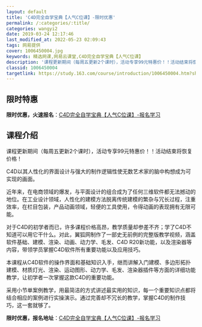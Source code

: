 ```yaml
---
layout: default
title: 'C4D完全自学宝典【人气C位课】-限时优惠'
permalink: /:categories/:title/
categories: wangyi2
date: 2019-03-24 12:17:46
last_modified_at: 2022-05-23 02:09:43
tags: 网易提供
cover: 1006450004.jpg
keywords: 精选网课,网易云课堂,C4D完全自学宝典【人气C位课】
description: '课程更新期间（每周五更新2个课时），活动专享99元特惠价！！活动结束将恢复价格！C4D以其人性化的界面设计与强大的制作逻'
classid: 1006450004
targetlink: https://study.163.com/course/introduction/1006450004.htm?share=1&shareId=1025206652&utm_campaign=share&utm_medium=iphoneShare&utm_source=&utm_u=1025206652
---
```


## 限时特惠

**限时优惠，火速报名**：[C4D完全自学宝典【人气C位课】-报名学习](https://study.163.com/course/introduction/1006450004.htm?share=1&shareId=1025206652&utm_campaign=share&utm_medium=iphoneShare&utm_source=&utm_u=1025206652)

## 课程介绍

课程更新期间（每周五更新2个课时），活动专享99元特惠价！！活动结束将恢复价格！



C4D以其人性化的界面设计与强大的制作逻辑性使无数艺术家的脑中构想成为可实现的画面。



近年来，在电商领域的爆发，与平面设计的组合成为了任何三维软件都无法撼动的地位。在工业设计领域，人性化的建模方法脱离传统建模的繁杂与冗长过程，注重效率，在栏目包装，产品动画领域，轻便的工具使用，令得动画的表现拥有无限可能。



对于C4D的初学者而已，许多课程价格高昂，教学质量却参差不齐；学了C4D不知道可以用它干什么。对此，翼狐网制作了一部史无前例的完整版教学视频，涵盖软件基础、建模、渲染、动画、动力学、毛发、C4D R20新功能，以及渲染器等内容，带领学员掌握C4D软件所有重要功能以及应用技巧。



本课程从C4D软件的操作界面和基础知识入手，继而讲解入门建模、多边形拓扑建模、材质灯光、渲染、运动图形、动力学、毛发、渲染器插件等方面的详细功能教学，让初学者一次掌握这款C4D的重要功能。



采用小节单案例教学，用最简洁的方式讲述最实用的知识，每一个重要知识点都将结合相应的案例进行实操演示。通过完善却不冗长的教学，掌握C4D的制作技巧，这一套就够了。

**限时优惠，报名地址**：[C4D完全自学宝典【人气C位课】-报名学习](https://study.163.com/course/introduction/1006450004.htm?share=1&shareId=1025206652&utm_campaign=share&utm_medium=iphoneShare&utm_source=&utm_u=1025206652)

